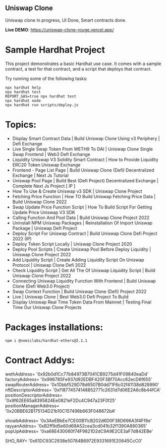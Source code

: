## Uniswap Clone

Uniswap clone in progress, UI Done, Smart contracts done.

**Live DEMO**: https://uniswap-clone-rouge.vercel.app/

# Sample Hardhat Project

This project demonstrates a basic Hardhat use case. It comes with a sample contract, a test for that contract, and a script that deploys that contract.

Try running some of the following tasks:

```shell
npx hardhat help
npx hardhat test
REPORT_GAS=true npx hardhat test
npx hardhat node
npx hardhat run scripts/deploy.js
```

# Topics:

- Display Smart Contract Data | Build Uniswap Clone Using v3 Periphery | Defi Exchange
- Live Single Swap Token From WETH9 To DAI | Uniswap Clone Single Swap Frontend | Web3 Defi Exchange
- Liquidity Uniswap V3 Solidity Smart Contract | How to Provide Liquidity ERC20 Token Uniswap Exchange
- Frontend - Page List Page | Build Uniswap Clone (Defi) Decentralized Exchange | Next Js Tutorial
- Uniswap Pool Page | Build Best (Defi Project) Decentralized Exchange | Complete Next Js Project [ IP ]
- How To Use & Create Uniswap v3 SDK | Uniswap Clone Project
- Fetching Price Function | How TO Build Uniswap Fetching Price Data | Build Uniswap Clone 2022
- Swap Update Price Function Script | How To Build Script For Getting Update Price Uniswap V3 SDK
- Calling Function And Pool Data | Build Uniswap Clone Project 2022
- Uninstall NPM Uniswap Packages | Reinstallation Of Import Uniswap Package | Uniswap Defi Project
- Deploy Script For Uniswap Contract | Build Uniswap Clone Defi Project 2022 (IP)
- Deploy Token Script Locally | Uniswap Clone Project 2020
- Deploy Pool Scripts | Create Uniswap Pool Before Deploy Liquidity | Uniswap Clone Project 2022
- Add Liquidity Script | Create Adding Liquidity Script On Uniswap Protocol | Uniswap Clone Defi 2022
- Check Liquidity Script | Get All The Of Uniswap Liquidity Script | Build Uniswap Clone Project 2022
- Connecting Uniswap Liquidity Function With Frontend | Build Uniswap Clone (Defi Web3.0 Project)
- Swap Context Function | Build Uniswap Clone (Defi) Project 2022
- Live | Uniswap Clone | Best Web3.0 Defi Project To Build
- Display Uniswap Real Time Token Data From Mainnet | Testing Final Time Our Uniswap Clone Projects

# Packages installations:

````
npm i @nomiclabs/hardhat-ethers@2.1.1
````


# Contract Addys:

wethAddress= '0x92b0d1Cc77b84973B7041CB9275d41F09840eaDd'
factoryAddress= '0x996785Fe937d92EDBF420F3Bf70Acc62ecD6f655'
swapRouterAddress= '0x1Dbbf529D78d6507B0dd71F6c02f41138d828990'
nftDescriptorAddress= '0xf18774574148852771c2631d7d06E2A6c8b44fCA'
positionDescriptorAddress= '0x9f62EE65a8395824Ee0821eF2Dc4C947a23F0f25'
positionManagerAddress= '0x20BBE62B175134D21b10C157498b663F048672bA'

shoaibAddress= '0x3AeEBbEe7CE00B11cB202d6D0F38D696A3f4Ff8e'
rayyanAddrss= '0xB2ff9d5e60d68A52cea3cd041b32f1390A880365'
popUpAddress= '0xa68E430060f74F9821D2dC9A9E2CE3aF7d842EBe'

SHO_RAY= '0x61DC93C2938e50784B6972E9331691E20645CcC0'
